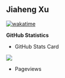 ## Jiaheng Xu

[![wakatime](https://wakatime.com/badge/github/katarXu/katarXu.svg)](https://wakatime.com/badge/github/katarXu/katarXu)



**GitHub Statistics**

  - GitHub Stats Card

  <img align="center" src="https://github-readme-stats.anuraghazra1.vercel.app/api?username=katarXu&show_icons=true">

  - Pageviews

  <img align='center' src="https://profile-counter.glitch.me/katarXu/count.svg" alt=""/>